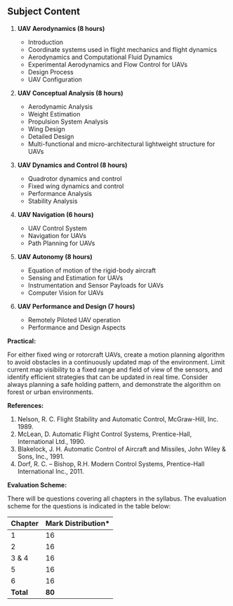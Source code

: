 ## **Subject Content**

1. **UAV Aerodynamics (8 hours)**
   * Introduction
   * Coordinate systems used in flight mechanics and flight dynamics
   * Aerodynamics and Computational Fluid Dynamics
   * Experimental Aerodynamics and Flow Control for UAVs
   * Design Process
   * UAV Configuration

2. **UAV Conceptual Analysis (8 hours)**
   * Aerodynamic Analysis
   * Weight Estimation
   * Propulsion System Analysis
   * Wing Design
   * Detailed Design
   * Multi-functional and micro-architectural lightweight structure for UAVs

3. **UAV Dynamics and Control (8 hours)**
   * Quadrotor dynamics and control
   * Fixed wing dynamics and control
   * Performance Analysis
   * Stability Analysis

4. **UAV Navigation (6 hours)**
   * UAV Control System
   * Navigation for UAVs
   * Path Planning for UAVs

5. **UAV Autonomy (8 hours)**
   * Equation of motion of the rigid-body aircraft
   * Sensing and Estimation for UAVs
   * Instrumentation and Sensor Payloads for UAVs
   * Computer Vision for UAVs

6. **UAV Performance and Design (7 hours)**
   * Remotely Piloted UAV operation
   * Performance and Design Aspects

**Practical:**

For either fixed wing or rotorcraft UAVs, create a motion planning algorithm to avoid obstacles in a continuously updated map of the environment. Limit current map visibility to a fixed range and field of view of the sensors, and identify efficient strategies that can be updated in real time. Consider always planning a safe holding pattern, and demonstrate the algorithm on forest or urban environments.

**References:**

1. Nelson, R. C. Flight Stability and Automatic Control, McGraw-Hill, Inc. 1989.
2. McLean, D. Automatic Flight Control Systems, Prentice-Hall, International Ltd., 1990.
3. Blakelock, J. H. Automatic Control of Aircraft and Missiles, John Wiley & Sons, Inc., 1991.
4. Dorf, R. C. – Bishop, R.H. Modern Control Systems, Prentice-Hall International Inc., 2011.

**Evaluation Scheme:**

There will be questions covering all chapters in the syllabus. The evaluation scheme for the questions is indicated in the table below:

| Chapter   | Mark Distribution\* |
| --------- | ------------------- |
| 1         | 16                  |
| 2         | 16                  |
| 3 & 4     | 16                  |
| 5         | 16                  |
| 6         | 16                  |
| **Total** | **80**              |

